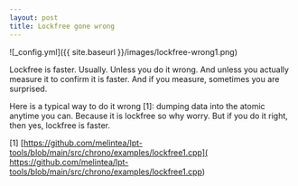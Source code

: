 ```yaml
---
layout: post
title: Lockfree gone wrong 
---
```


![_config.yml]({{ site.baseurl }}/images/lockfree-wrong1.png)

Lockfree is faster. Usually. Unless you do it wrong. And unless you 
actually measure it to confirm it is faster. And if you measure, sometimes you are surprised.

Here is a typical way to do it wrong [1]: dumping data into the atomic anytime you can. Because it is lockfree so why worry. But if you do it right, then yes, lockfree is faster.

[1] [https://github.com/melintea/lpt-tools/blob/main/src/chrono/examples/lockfree1.cpp]( https://github.com/melintea/lpt-tools/blob/main/src/chrono/examples/lockfree1.cpp)
